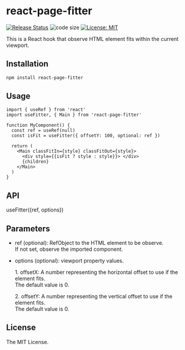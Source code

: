 # react-page-fitter

[![Release Status](https://img.shields.io/github/release/su-pull/react-page-fitter.svg)](https://github.com/su-pull/react-page-fitter/releases/latest)
![code size](https://img.shields.io/github/languages/code-size/su-pull/react-page-fitter)
[![License: MIT](https://img.shields.io/badge/License-MIT-blue.svg)](https://opensource.org/licenses/MIT)

This is a React hook that observe HTML element fits within the current viewport.

## Installation

```sh
npm install react-page-fitter
```

## Usage

```tsx
import { useRef } from 'react'
import useFitter, { Main } from 'react-page-fitter'

function MyComponent() {
  const ref = useRef(null)
  const isFit = useFitter({ offsetY: 100, optional: ref })

  return (
    <Main classFitIn={style} classFitOut={style}>
      <div style={{isFit ? style : style}}> </div>
      {children}
    </Main>
  )
}
```

## API

useFitter({ref, options})

## Parameters

- ref (optional): RefObject to the HTML element to be observe.  
  If not set, observe the imported component.
- options (optional): viewport property values.

  1\. offsetX: A number representing the horizontal offset to use if the element fits.  
  The default value is 0.

  2\. offsetY: A number representing the vertical offset to use if the element fits.  
  The default value is 0.

## License

The MIT License.
